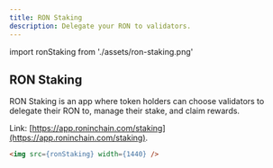 ```yaml
---
title: RON Staking
description: Delegate your RON to validators.
---
```


import ronStaking from './assets/ron-staking.png'

## RON Staking

RON Staking is an app where token holders can choose validators to delegate their RON to, manage their stake, and claim rewards.

Link: [https://app.roninchain.com/staking](https://app.roninchain.com/staking).

```html
<img src={ronStaking} width={1440} />
```
